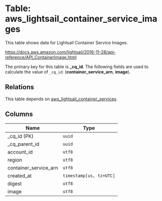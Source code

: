 # Table: aws_lightsail_container_service_images

This table shows data for Lightsail Container Service Images.

https://docs.aws.amazon.com/lightsail/2016-11-28/api-reference/API_ContainerImage.html

The primary key for this table is **_cq_id**.
The following fields are used to calculate the value of `_cq_id`: (**container_service_arn**, **image**).
## Relations

This table depends on [aws_lightsail_container_services](aws_lightsail_container_services.md).

## Columns

| Name          | Type          |
| ------------- | ------------- |
|_cq_id (PK)|`uuid`|
|_cq_parent_id|`uuid`|
|account_id|`utf8`|
|region|`utf8`|
|container_service_arn|`utf8`|
|created_at|`timestamp[us, tz=UTC]`|
|digest|`utf8`|
|image|`utf8`|